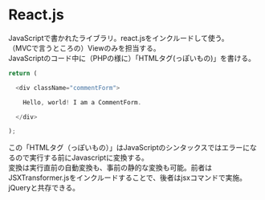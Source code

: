 # React.js

JavaScriptで書かれたライブラリ。react.jsをインクルードして使う。  
（MVCで言うところの）Viewのみを担当する。  
JavaScriptのコード中に（PHPの様に）「HTMLタグ(っぽいもの)」を書ける。

```js
return (

  <div className="commentForm">

    Hello, world! I am a CommentForm.

  </div>

);
```

この「HTMLタグ（っぽいもの）」はJavaScriptのシンタックスではエラーになるので実行する前にJavascriptに変換する。  
変換は実行直前の自動変換も、事前の静的な変換も可能。前者はJSXTransformer.jsをインクルードすることで、後者はjsxコマンドで実施。  
jQueryと共存できる。
